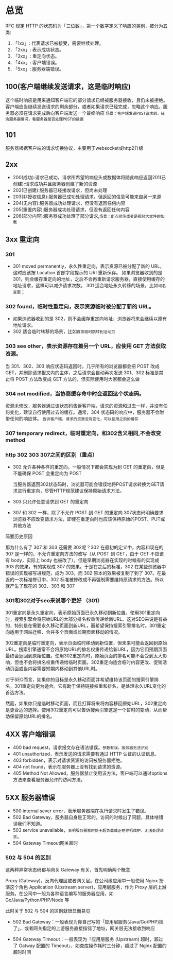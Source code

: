 # 总览

RFC 规定 HTTP 的状态码为「三位数」，第一个数字定义了响应的类别，被分为五类:

1. 「1xx」: 代表请求已被接受，需要继续处理。
2. 「2xx」: 表示成功状态。
3. 「3xx」: 重定向状态。
4. 「4xx」: 客户端错误。
5. 「5xx」: 服务器端错误。

## 100(客户端继续发送请求，这是临时响应)

这个临时响应是用来通知客户端它的部分请求已经被服务器接收，且仍未被拒绝。客户端应当继续发送请求的剩余部分，或者如果请求已经完成，忽略这个响应。服务器必须在请求完成后向客户端发送一个最终响应
`场景：客户端发送POST请求前，征询服务器情况，看服务器是否处理POST的数据`

## 101

服务器根据客户端的请求切换协议，主要用于websocket或http2升级

## 2xx

- 200(成功):请求已成功，请求所希望的响应头或数据体将随此响应返回201(已创建):请求成功并且服务器创建了新的资源
- 202(已创建):服务器已经接收请求，但尚未处理
- 203(非授权信息):服务器已成功处理请求，但返回的信息可能来自另一来源
- 204(无内容):服务器成功处理请求，但没有返回任何内容
- 205(重置内容):服务器成功处理请求，但没有返回任何内容
- 206(部分内容):服务器成功处理了部分请求,`场景：断点续传或者是视频大文件的加载`

## 3xx 重定向

### 301

- 301 moved permanently，永久性重定向，表示资源已被分配了新的 URL，这时应该按 Location 首部字段提示的 URI 重新保存。
 如果浏览器收到的是 301，则会缓存重定向的地址，之后不会再重新请求服务器，直接使用缓存的地址请求，这样可以减少请求次数。
 301 适合地址永久转移的场景，比如`域名变更`；

### 302 found，临时性重定向，表示资源临时被分配了新的 URL。

- 如果浏览器收到的是 302，则不会缓存重定向地址，浏览器将来会继续以原有地址请求。
- 302 适合临时转移的场景，比如`首页临时跳转到活动页`

### 303 see other，表示资源存在着另一个 URL，应使用 GET 方法获取资源。

当 301、302、303 响应状态码返回时，几乎所有的浏览器都会把 POST 改成 GET，并删除请求报文内的主体，之后请求会自动再次发送 301、302 标准是禁止将 POST 方法改变成 GET 方法的，但实际使用时大家都会这么做

### 304  not modified，当协商缓存命中时会返回这个状态码。

资源未修改，服务器通过该状态码告诉客户端，请求的资源和过去一样，并没有任何变化，建议自行使用过去的缓存。通常，304 状态码的响应中，服务器不会附带任何的响应体。
`告诉客户端，请求的资源没有变化，可以使用之前的缓存`

### 307 temporary redirect，临时重定向，和302含义相同,不会改变method

### http 302 303 307之间的区别（重点）

- 302 允许各种各样的重定向，一般情况下都会实现为到 GET 的重定向，但是不能确保 POST 会重定向为 POST 
   
   当服务器返回302状态码时，浏览器可能会错误地将POST请求转换为GET请求进行重定向，尽管HTTP规范建议保持原始请求方法。

- 303 只允许任意请求到 GET 的重定向

- 307 和 302 一样，除了不允许 POST 到 GET 的重定向 
     307状态码明确要求浏览器不应改变请求方法，即使在重定向时也应该保持原始的POST、PUT或其他方法

简要历史原因

那为什么有了 307 和 303 还需要 302呢？302 在最初的定义中，内容和现在的 307 是一样的，不允许重定向方法的改写（从 POST 到 GET，由于 GET 不应该有 body，实际上 body 也被改了）。但是早期浏览器在实现的时候有的实现成 303 的效果，有的实现成 307 的效果。于是在之后的标准，302 在某些浏览器中错误的实现被写进规范，成为 303，而 302 原本的效果被复制了到了 307。在最近的一次标准修订中，302 标准被修改成不再强制需要维持原请求的方法。所以就产生了现在的 302、303 和 307

### 301和302对于seo来说哪个更好 （301）

301重定向是永久重定向，表示原始页面已永久移动到新位置。使用301重定向时，搜索引擎会将原始URL的大部分排名权重传递给新URL。这对SEO来说是有益的，特别是在需要永久移动页面到新URL，而希望保持搜索引擎排名时。301重定向适用于网站迁移、合并多个页面或长期页面移动的情况。

302重定向是临时重定向，表示页面临时移动到新位置，但未来可能会返回到原始URL。搜索引擎通常不会将原始URL的排名权重传递给新URL，因为它们预期页面最终会返回到原始位置。使用302重定向时，原始页面的排名可能不会受到太大影响，但也不会将排名权重传递给临时页面。302重定向适合临时内容更改、促销活动页面或当内容需要短期内移动到其他URL时。

对于SEO而言，如果你的目标是永久移动页面并希望维持该页面的搜索引擎排名，301重定向更为适合。它有助于保持链接权重和排名，是处理永久URL变化的首选方法。

然而，如果你只是临时移动页面，而且打算将来将内容移回原始URL，302重定向是更合适的选择。使用302重定向可以告诉搜索引擎这是一个暂时的变动，从而帮助保留原始URL的排名。

## 4XX 客户端错误

- 400 bad request，请求报文存在语法错误。`参数有误，服务器无法识别`
- 401 unauthorized，表示发送的请求需要有通过 HTTP 认证的认证信息。
- 403 forbidden，表示对请求资源的访问被服务器拒绝。
- 404 not found，表示在服务器上没有找到请求的资源。
- 405 Method Not Allowed，服务器禁止使用该方法，客户端可以通过options方法来查看服务器允许的访问方法。

## 5XX 服务器错误

- 500 internal sever error，表示服务器端在执行请求时发生了错误。
- 502 Bad Gateway，服务器自身是正常的，访问的时候出了问题，具体啥错误我们不知道。
- 503 service unavailable，`表明服务器暂时处于超负载或正在停机维护，无法处理请求`。
- 504 Gateway Timeout网关超时

### 502 与 504 的区别

这两种异常状态码都与网关 Gateway 有关，首先明确两个概念

Proxy (Gateway)，反向代理层或者网关层。在公司级应用中一般使用 Nginx 扮演这个角色
Application (Upstream server)，应用层服务，作为 Proxy 层的上游服务。在公司中一般为各种语言编写的服务器应用，如 Go/Java/Python/PHP/Node 等

此时关于 502 与 504 的区别就很显而易见

- 502 Bad Gateway：一般表现为你自己写的「应用层服务(Java/Go/PHP)挂了」，或者网关指定的上游服务直接指错了地址，网关层无法接收到响应

- 504 Gateway Timeout：一般表现为「应用层服务 (Upstream) 超时，超过了 Gatway 配置的 Timeout」，如查库操作耗时三分钟，超过了 Nginx 配置的超时时间
